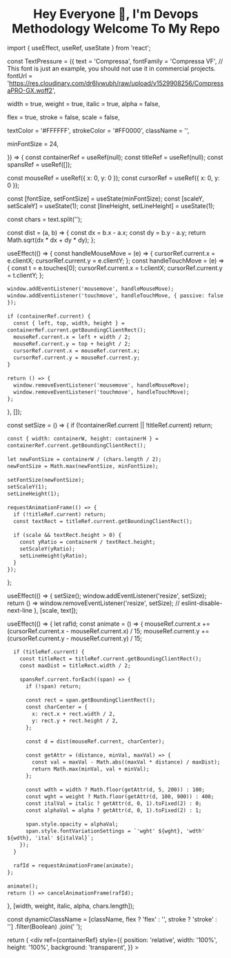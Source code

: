 <h1 align="center">Hey Everyone 👋, I'm Devops Methodology Welcome To My Repo</h1>
import { useEffect, useRef, useState } from 'react';

const TextPressure = ({
  text = 'Compressa',
  fontFamily = 'Compressa VF',
  // This font is just an example, you should not use it in commercial projects.
  fontUrl = 'https://res.cloudinary.com/dr6lvwubh/raw/upload/v1529908256/CompressaPRO-GX.woff2',

  width = true,
  weight = true,
  italic = true,
  alpha = false,

  flex = true,
  stroke = false,
  scale = false,

  textColor = '#FFFFFF',
  strokeColor = '#FF0000',
  className = '',

  minFontSize = 24,

}) => {
  const containerRef = useRef(null);
  const titleRef = useRef(null);
  const spansRef = useRef([]);

  const mouseRef = useRef({ x: 0, y: 0 });
  const cursorRef = useRef({ x: 0, y: 0 });

  const [fontSize, setFontSize] = useState(minFontSize);
  const [scaleY, setScaleY] = useState(1);
  const [lineHeight, setLineHeight] = useState(1);

  const chars = text.split('');

  const dist = (a, b) => {
    const dx = b.x - a.x;
    const dy = b.y - a.y;
    return Math.sqrt(dx * dx + dy * dy);
  };

  useEffect(() => {
    const handleMouseMove = (e) => {
      cursorRef.current.x = e.clientX;
      cursorRef.current.y = e.clientY;
    };
    const handleTouchMove = (e) => {
      const t = e.touches[0];
      cursorRef.current.x = t.clientX;
      cursorRef.current.y = t.clientY;
    };

    window.addEventListener('mousemove', handleMouseMove);
    window.addEventListener('touchmove', handleTouchMove, { passive: false });

    if (containerRef.current) {
      const { left, top, width, height } = containerRef.current.getBoundingClientRect();
      mouseRef.current.x = left + width / 2;
      mouseRef.current.y = top + height / 2;
      cursorRef.current.x = mouseRef.current.x;
      cursorRef.current.y = mouseRef.current.y;
    }

    return () => {
      window.removeEventListener('mousemove', handleMouseMove);
      window.removeEventListener('touchmove', handleTouchMove);
    };
  }, []);

  const setSize = () => {
    if (!containerRef.current || !titleRef.current) return;

    const { width: containerW, height: containerH } = containerRef.current.getBoundingClientRect();

    let newFontSize = containerW / (chars.length / 2);
    newFontSize = Math.max(newFontSize, minFontSize);

    setFontSize(newFontSize);
    setScaleY(1);
    setLineHeight(1);

    requestAnimationFrame(() => {
      if (!titleRef.current) return;
      const textRect = titleRef.current.getBoundingClientRect();

      if (scale && textRect.height > 0) {
        const yRatio = containerH / textRect.height;
        setScaleY(yRatio);
        setLineHeight(yRatio);
      }
    });
  };

  useEffect(() => {
    setSize();
    window.addEventListener('resize', setSize);
    return () => window.removeEventListener('resize', setSize);
    // eslint-disable-next-line
  }, [scale, text]);

  useEffect(() => {
    let rafId;
    const animate = () => {
      mouseRef.current.x += (cursorRef.current.x - mouseRef.current.x) / 15;
      mouseRef.current.y += (cursorRef.current.y - mouseRef.current.y) / 15;

      if (titleRef.current) {
        const titleRect = titleRef.current.getBoundingClientRect();
        const maxDist = titleRect.width / 2;

        spansRef.current.forEach((span) => {
          if (!span) return;

          const rect = span.getBoundingClientRect();
          const charCenter = {
            x: rect.x + rect.width / 2,
            y: rect.y + rect.height / 2,
          };

          const d = dist(mouseRef.current, charCenter);

          const getAttr = (distance, minVal, maxVal) => {
            const val = maxVal - Math.abs((maxVal * distance) / maxDist);
            return Math.max(minVal, val + minVal);
          };

          const wdth = width ? Math.floor(getAttr(d, 5, 200)) : 100;
          const wght = weight ? Math.floor(getAttr(d, 100, 900)) : 400;
          const italVal = italic ? getAttr(d, 0, 1).toFixed(2) : 0;
          const alphaVal = alpha ? getAttr(d, 0, 1).toFixed(2) : 1;

          span.style.opacity = alphaVal;
          span.style.fontVariationSettings = `'wght' ${wght}, 'wdth' ${wdth}, 'ital' ${italVal}`;
        });
      }

      rafId = requestAnimationFrame(animate);
    };

    animate();
    return () => cancelAnimationFrame(rafId);
  }, [width, weight, italic, alpha, chars.length]);

  const dynamicClassName = [className, flex ? 'flex' : '', stroke ? 'stroke' : '']
    .filter(Boolean)
    .join(' ');

  return (
    <div
      ref={containerRef}
      style={{
        position: 'relative',
        width: '100%',
        height: '100%',
        background: 'transparent',
      }}
    >
      <style>{`
        @font-face {
          font-family: '${fontFamily}';
          src: url('${fontUrl}');
          font-style: normal;
        }

        .flex {
          display: flex;
          justify-content: space-between;
        }

        .stroke span {
          position: relative;
          color: ${textColor};
        }
        .stroke span::after {
          content: attr(data-char);
          position: absolute;
          left: 0;
          top: 0;
          color: transparent;
          z-index: -1;
          -webkit-text-stroke-width: 3px;
          -webkit-text-stroke-color: ${strokeColor};
        }

        .text-pressure-title {
          color: ${textColor};
        }
      `}</style>

      <h1
        ref={titleRef}
        className={`text-pressure-title ${dynamicClassName}`}
        style={{
          fontFamily,
          textTransform: 'uppercase',
          fontSize: fontSize,
          lineHeight,
          transform: `scale(1, ${scaleY})`,
          transformOrigin: 'center top',
          margin: 0,
          textAlign: 'center',
          userSelect: 'none',
          whiteSpace: 'nowrap',
          fontWeight: 100,
          width: '100%',
        }}
      >
        {chars.map((char, i) => (
          <span
            key={i}
            ref={(el) => (spansRef.current[i] = el)}
            data-char={char}
            style={{
              display: 'inline-block',
              color: stroke ? undefined : textColor
            }}
          >
            {char}
          </span>
        ))}
      </h1>
    </div>
  );
};

export default TextPressure;

                                       
                                                                  
                                                                                                                                                 
                                        
![Badge](https://img.shields.io/badge/Funky%20DevOps-%F0%9F%A4%96-orange?style=for-the-badge)
🎨 🚀 💻
![DevOps GIF](https://raw.githubusercontent.com/devops-methodology/update/main/giphy.gif)

# 💫 About Me:
Aspiring Cloud & DevOps Engineer | Hands-on with CI/CD, Networking & Infrastructure |Building Practical Skills in Cloud Infrastructure | content creator |


<p align="center">
  ⭐ ⭐ ⭐ ⭐ ⭐ <br/>
  🚀 Automating Infrastructure | Securing Pipelines | Scaling with Cloud ☁️ <br/>
  ⭐ ⭐ ⭐ ⭐ ⭐
</p>



- 👨‍💻 All of my projects are available at [(https://github.com/devops-methodology)
- GMAIL ----    methodologydevops@gmail.com
- 💬 Ask me about DevOps & Cloud DevOps
- 📫 How to reach me - https://www.linkedin.com/in/devops-methodology
- 👨‍💻 https://bento.me/devopsmethodology
- 👨‍💻 https://medium.com/@methodologydevops
- 👨‍💻 https://dev.to/devops_methodology_d2b67f
- 👨‍💻https://bsky.app/profile/devopsmethodology.bsky.social
- 👨‍💻https://methodologydevops.hashnode.dev
- 👨‍💻 https://stackoverflow.com/users/24438162/devops-methodology



## 🌐 Socials:
[![Instagram](https://img.shields.io/badge/Instagram-%23E4405F.svg?logo=Instagram&logoColor=white)](https://instagram.com/devopsmethodology) [![LinkedIn](https://img.shields.io/badge/LinkedIn-%230077B5.svg?logo=linkedin&logoColor=white)](https://linkedin.com/in/https://www.linkedin.com/in/devops-methodology-40b26b301/) [![Medium](https://img.shields.io/badge/Medium-12100E?logo=medium&logoColor=white)](https://medium.com/@https://medium.com/@methodologydevops) [![YouTube](https://img.shields.io/badge/YouTube-%23FF0000.svg?logo=YouTube&logoColor=white)](https://youtube.com/@@devopsmethodology-q4x) [![email](https://img.shields.io/badge/Email-D14836?logo=gmail&logoColor=white)](mailto:methodologydevops@gmail.com) 

# 💻 Tech Stack:
![AWS](https://img.shields.io/badge/AWS-%23FF9900.svg?style=for-the-badge&logo=amazon-aws&logoColor=white) ![Jenkins](https://img.shields.io/badge/jenkins-%232C5263.svg?style=for-the-badge&logo=jenkins&logoColor=white) ![Apache Maven](https://img.shields.io/badge/Apache%20Maven-C71A36?style=for-the-badge&logo=Apache%20Maven&logoColor=white) ![Apache Tomcat](https://img.shields.io/badge/apache%20tomcat-%23F8DC75.svg?style=for-the-badge&logo=apache-tomcat&logoColor=black) ![Nginx](https://img.shields.io/badge/nginx-%23009639.svg?style=for-the-badge&logo=nginx&logoColor=white) ![Adobe Photoshop](https://img.shields.io/badge/adobe%20photoshop-%2331A8FF.svg?style=for-the-badge&logo=adobe%20photoshop&logoColor=white) ![Adobe Premiere Pro](https://img.shields.io/badge/Adobe%20Premiere%20Pro-9999FF.svg?style=for-the-badge&logo=Adobe%20Premiere%20Pro&logoColor=white) ![Git](https://img.shields.io/badge/git-%23F05033.svg?style=for-the-badge&logo=git&logoColor=white) ![GitHub](https://img.shields.io/badge/github-%23121011.svg?style=for-the-badge&logo=github&logoColor=white) ![CloudBees](https://img.shields.io/badge/CloudBees-1997B5&?logo=cloudbees&logoColor=white&style=for-the-badge) ![Prometheus](https://img.shields.io/badge/Prometheus-E6522C?style=for-the-badge&logo=Prometheus&logoColor=white) ![Terraform](https://img.shields.io/badge/terraform-%235835CC.svg?style=for-the-badge&logo=terraform&logoColor=white) ![ElasticSearch](https://img.shields.io/badge/-ElasticSearch-005571?style=for-the-badge&logo=elasticsearch) ![Docker](https://img.shields.io/badge/docker-%230db7ed.svg?style=for-the-badge&logo=docker&logoColor=white) ![Ansible](https://img.shields.io/badge/ansible-%231A1918.svg?style=for-the-badge&logo=ansible&logoColor=white) ![SonarQube](https://img.shields.io/badge/SonarQube-black?style=for-the-badge&logo=sonarqube&logoColor=4E9BCD) ![Grafana](https://img.shields.io/badge/grafana-%23F46800.svg?style=for-the-badge&logo=grafana&logoColor=white) ![Jira](https://img.shields.io/badge/jira-%230A0FFF.svg?style=for-the-badge&logo=jira&logoColor=white) ![Kubernetes](https://img.shields.io/badge/kubernetes-%23326ce5.svg?style=for-the-badge&logo=kubernetes&logoColor=white)![Maven](https://img.shields.io/badge/Maven-C71A36?style=for-the-badge&logo=apachemaven&logoColor=white)![SonarQube](https://img.shields.io/badge/SonarQube-4E9BCD?style=for-the-badge&logo=sonarqube&logoColor=white)![Trivy](https://img.shields.io/badge/Trivy-CA2C92?style=for-the-badge&logo=aqua&logoColor=white)![Nexus](https://img.shields.io/badge/Nexus-0078D7?style=for-the-badge&logo=sonatype&logoColor=white)![Terraform](https://img.shields.io/badge/Terraform-623CE4?style=for-the-badge&logo=terraform&logoColor=white)![Ansible](https://img.shields.io/badge/Ansible-EE0000?style=for-the-badge&logo=ansible&logoColor=white)     

<div style="display: flex; gap: 10px; flex-wrap: wrap;">
 <!-- Kubernetes -->
<a href="https://kubernetes.io/" target="_blank">
  <img src="https://raw.githubusercontent.com/kubernetes/kubernetes/master/logo/logo.png" height="80" />
</a>


<!-- Git -->
<a href="https://git-scm.com/" target="_blank">
  <img src="https://git-scm.com/images/logos/downloads/Git-Icon-1788C.png" height="80" />
</a>

<!-- GitHub -->
<a href="https://github.com/" target="_blank">
  <img src="https://github.githubassets.com/images/modules/logos_page/GitHub-Mark.png" height="80" />
</a>

<!-- Ansible -->
<a href="https://www.ansible.com/" target="_blank">
  <img src="https://upload.wikimedia.org/wikipedia/commons/2/24/Ansible_logo.svg" height="80" />
</a>

<!-- Terraform -->
<a href="https://www.terraform.io/" target="_blank">
  <img src="https://www.vectorlogo.zone/logos/terraformio/terraformio-icon.svg" height="80" />
</a>


 </a>
  <a href="https://www.docker.com/" target="_blank" >
    <img src="https://raw.githubusercontent.com/itsksaurabh/itsksaurabh/master/assets/docker.gif"  height="80" /> 
  </a>
  



### 🎨 Design & Documentation  
![Canva](https://img.shields.io/badge/Canva-00C4CC?style=for-the-badge&logo=canva&logoColor=white)
![Adobe Photoshop](https://img.shields.io/badge/adobe%20photoshop-%2331A8FF.svg?style=for-the-badge&logo=adobe%20photoshop&logoColor=white) ![Adobe Premiere Pro](https://img.shields.io/badge/Adobe%20Premiere%20Pro-9999FF.svg?style=for-the-badge&logo=Adobe%20Premiere%20Pro&logoColor=white)



<p align="center">
  <img src="https://media.giphy.com/media/YQitE4YNQNahy/giphy.gif" width="80" />
  <img src="https://media.giphy.com/media/3o6Zt481isNVuQI1l6/giphy.gif" width="80" />
  <img src="https://media.giphy.com/media/l41lI4bYmcsPJX9Go/giphy.gif" width="80" />
</p>



# 📊 GitHub Stats:
![](https://github-readme-stats.vercel.app/api?username=devops-methodology&theme=dark&hide_border=false&include_all_commits=false&count_private=false)<br/>
![](https://nirzak-streak-stats.vercel.app/?user=devops-methodology&theme=dark&hide_border=false)<br/>
![](https://github-readme-stats.vercel.app/api/top-langs/?username=devops-methodology&theme=dark&hide_border=false&include_all_commits=false&count_private=false&layout=compact)

## 🏆 GitHub Trophies
![](https://github-profile-trophy.vercel.app/?username=devops-methodology&theme=radical&no-frame=false&no-bg=false&margin-w=4)

### ✍️ Random Dev Quote
![](https://quotes-github-readme.vercel.app/api?type=horizontal&theme=merko)


![Snake animation](https://raw.githubusercontent.com/devops-methodology/devops-methodology/main/dist/github-snake.svg)



### 🔝 Top Contributed Repo
![](https://github-contributor-stats.vercel.app/api?username=devops-methodology&limit=5&theme=dark&combine_all_yearly_contributions=true)

---
[![](https://visitcount.itsvg.in/api?id=devops-methodology&icon=0&color=0)](https://visitcount.itsvg.in)

![image](https://github.com/user-attachments/assets/1efa1527-4d2d-4dd5-9db9-5bd5fd82b15c)



![portfolio-1](https://github.com/user-attachments/assets/8d3423c1-2a78-4837-8da5-f919d9cde025)


---

<p align="center">
  🌟 🌟 🌟 <br/>
  Thanks for visiting! Let's simplify DevOps together 🚀 <br/>
  🌟 🌟 🌟
</p>

<p align="center">
  <img src="https://media.giphy.com/media/l41lI4bYmcsPJX9Go/giphy.gif" width="70" />
  <img src="https://media.giphy.com/media/YQitE4YNQNahy/giphy.gif" width="70" />
</p>

---

### 📫 Let's Connect

- 💼 [LinkedIn](https://www.linkedin.com/in/devops-methodology//)
- 🌐 [Portfolio]https://bento.me/devopsmethodology
- 📩 Email: methodologydevops@gmail.com


<p align="center">
  <img src="https://img.shields.io/badge/Mission-DevOps%20Master-blue?style=for-the-badge&logo=rocket" />
</p>













